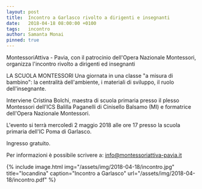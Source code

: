 ```yaml
---
layout: post
title:  Incontro a Garlasco rivolto a dirigenti e insegnanti
date:   2018-04-18 08:00:00 +0100
tags:   incontro
author: Samanta Monai
pinned: true
---
```


MontessoriAttiva - Pavia, con il patrocinio dell'Opera Nazionale Montessori, 
organizza l'incontro rivolto a dirigenti ed insegnanti

LA SCUOLA MONTESSORI
Una giornata in una classe "a misura di bambino": 
la centralità dell'ambiente, i materiali di sviluppo, il ruolo dell'insegnante.

Interviene Cristina Bolchi, maestra di scuola primaria 
presso il plesso Montessori dell'ICS Balilla Paganelli di Cinisello Balsamo (MI) 
e formatrice dell'Opera Nazionale Montessori.

L'evento si terrà mercoledì 2 maggio 2018 alle ore 17
presso la scuola primaria dell'IC Poma di Garlasco.


Ingresso gratuito.

Per informazioni è possibile scrivere a: info@montessoriattiva-pavia.it


{% include image.html img="/assets/img/2018-04-18/incontro.jpg" title="locandina" caption="Incontro a Garlasco" url="/assets/img/2018-04-18/incontro.pdf" %}
